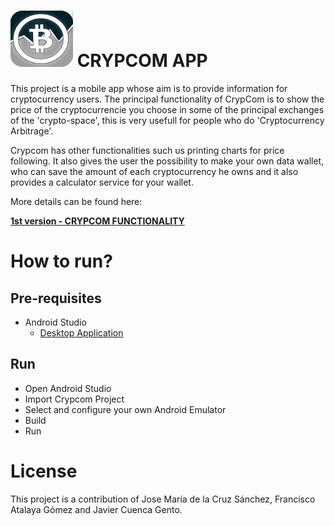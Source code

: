 # <img src="CrypcomLOGO.png" width="100" height="90"> CRYPCOM APP

This project is a mobile app whose aim is to provide information for cryptocurrency users. The principal functionality of CrypCom is to show the price of the cryptocurrencie you choose in some of the principal exchanges of the 'crypto-space', this is very usefull for people who do 'Cryptocurrency Arbitrage'. 

Crypcom has other functionalities such us printing charts for price following. It also gives the user the possibility to make your own data wallet, who can save the amount of each cryptocurrency he owns and it also provides a calculator service for your wallet.

More details can be found here:

**[1st version - CRYPCOM FUNCTIONALITY](./Crypcom_Functionality.pdf)**

# How to run?

## Pre-requisites
- Android Studio
  * [Desktop Application](https://developer.android.com/studio?hl=es)

## Run
- Open Android Studio
- Import Crypcom Project
- Select and configure your own Android Emulator
- Build 
- Run

# License
This project is a contribution of Jose María de la Cruz Sánchez, Francisco Atalaya Gómez and Javier Cuenca Gento.

